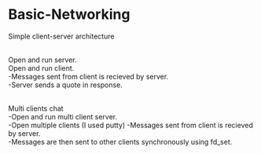 # Basic-Networking

Simple client-server architecture<br><br>

Open and run server.<br>
Open and run client.<br>
-Messages sent from client is recieved by server.<br>
-Server sends a quote in response.<br><br>

Multi clients chat<br>
-Open and run multi client server.<br>
-Open multiple clients (I used putty)
-Messages sent from client is recieved by server.<br>
-Messages are then sent to other clients synchronously using fd_set.<br>

